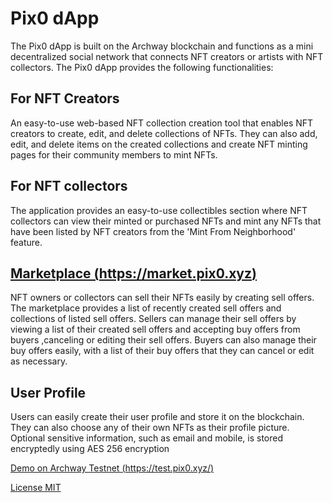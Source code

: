 # Pix0 dApp
The Pix0 dApp is built on the Archway blockchain and functions as a mini decentralized social network that connects NFT creators or artists with NFT collectors. The Pix0 dApp provides the following functionalities:

## For NFT Creators
An easy-to-use web-based NFT collection creation tool that enables NFT creators to create, edit, and delete collections of NFTs. They can also add, edit, and delete items on the created collections and create NFT minting pages for their community members to mint NFTs.

## For NFT collectors 
The application provides an easy-to-use collectibles section where NFT collectors can view their minted or purchased NFTs and mint any NFTs that have been listed by NFT creators from the 'Mint From Neighborhood' feature.

## [Marketplace (https://market.pix0.xyz)](https://market.pix0.xyz)
NFT owners or collectors can sell their NFTs easily by creating sell offers. The marketplace provides a list of recently created sell offers and collections of listed sell offers. Sellers can manage their sell offers by viewing a list of their created sell offers and accepting buy offers from buyers ,canceling or editing their sell offers. Buyers can also manage their buy offers easily, with a list of their buy offers that they can cancel or edit as necessary.

## User Profile
Users can easily create their user profile and store it on the blockchain. They can also choose any of their own NFTs as their profile picture. Optional sensitive information, such as email and mobile, is stored encryptedly using AES 256 encryption

[Demo on Archway Testnet (https://test.pix0.xyz/)](https://test.pix0.xyz)

[License MIT](https://github.com/pix0-labs/pix0-dapp/blob/main/LICENSE)
